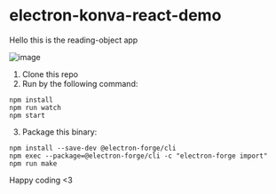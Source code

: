# electron-konva-react-demo
Hello this is the reading-object app

![image](https://user-images.githubusercontent.com/114677249/221088673-8ec5b808-d2b2-457e-bac3-19d21eaa8ee0.png)

1. Clone this repo
2. Run by the following command: 
```
npm install
npm run watch
npm start
```
3. Package this binary: 
```
npm install --save-dev @electron-forge/cli
npm exec --package=@electron-forge/cli -c "electron-forge import"
npm run make
```

Happy coding <3
